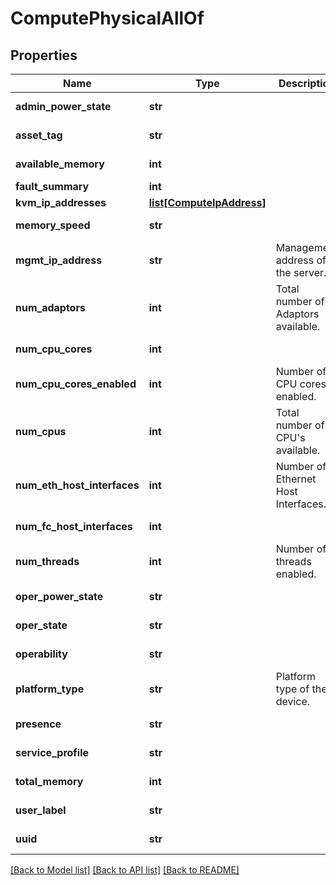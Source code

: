 # ComputePhysicalAllOf

## Properties
Name | Type | Description | Notes
------------ | ------------- | ------------- | -------------
**admin_power_state** | **str** |  | [optional] [readonly] 
**asset_tag** | **str** |  | [optional] [readonly] 
**available_memory** | **int** |  | [optional] [readonly] 
**fault_summary** | **int** |  | [optional] 
**kvm_ip_addresses** | [**list[ComputeIpAddress]**](ComputeIpAddress.md) |  | [optional] 
**memory_speed** | **str** |  | [optional] [readonly] 
**mgmt_ip_address** | **str** | Management address of the server.   | [optional] 
**num_adaptors** | **int** | Total number of Adaptors available.   | [optional] [readonly] 
**num_cpu_cores** | **int** |  | [optional] [readonly] 
**num_cpu_cores_enabled** | **int** | Number of CPU cores enabled.   | [optional] [readonly] 
**num_cpus** | **int** | Total number of CPU&#39;s available.   | [optional] [readonly] 
**num_eth_host_interfaces** | **int** | Number of Ethernet Host Interfaces.   | [optional] [readonly] 
**num_fc_host_interfaces** | **int** |  | [optional] [readonly] 
**num_threads** | **int** | Number of threads enabled.   | [optional] [readonly] 
**oper_power_state** | **str** |  | [optional] [readonly] 
**oper_state** | **str** |  | [optional] [readonly] 
**operability** | **str** |  | [optional] [readonly] 
**platform_type** | **str** | Platform type of the device.   | [optional] 
**presence** | **str** |  | [optional] [readonly] 
**service_profile** | **str** |  | [optional] [readonly] 
**total_memory** | **int** |  | [optional] [readonly] 
**user_label** | **str** |  | [optional] [readonly] 
**uuid** | **str** |  | [optional] [readonly] 

[[Back to Model list]](../README.md#documentation-for-models) [[Back to API list]](../README.md#documentation-for-api-endpoints) [[Back to README]](../README.md)


